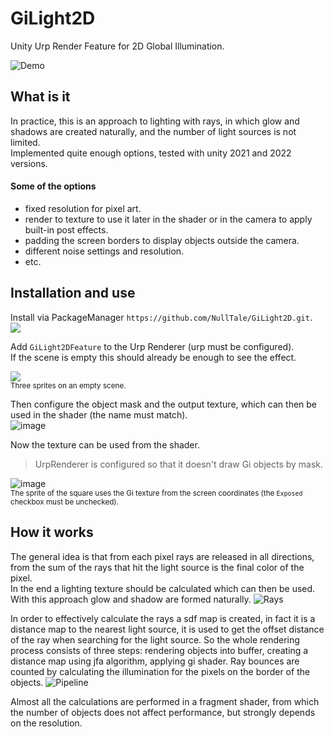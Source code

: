 # GiLight2D

Unity Urp Render Feature for 2D Global Illumination.

![Demo](https://user-images.githubusercontent.com/1497430/214528293-1d6d2dbd-0a54-4816-ab32-c08d22e981f5.gif)

## What is it
In practice, this is an approach to lighting with rays, in which glow and shadows are created naturally, and the number of light sources is not limited.<br>
Implemented quite enough options, tested with unity 2021 and 2022 versions.<br>

#### Some of the options
* fixed resolution for pixel art.
* render to texture to use it later in the shader or in the camera to apply built-in post effects.
* padding the screen borders to display objects outside the camera.
* different noise settings and resolution.
* etc.


## Installation and use
Install via PackageManager `https://github.com/NullTale/GiLight2D.git`. <br>
<img src="https://user-images.githubusercontent.com/1497430/213906801-7cab3334-5626-46b8-9966-d5c0b6107edc.png">

Add `GiLight2DFeature` to the Urp Renderer (urp must be configured).<br>
If the scene is empty this should already be enough to see the effect.

<img src="https://user-images.githubusercontent.com/1497430/213907330-64d37b07-2833-4f8e-8b62-88455c05d604.png"><br>
<sup>Three sprites on an empty scene.</sup>

Then configure the object mask and the output texture, which can then be used in the shader (the name must match).<br>
![image](https://user-images.githubusercontent.com/1497430/213999888-f368c057-cbd9-4af2-ac4e-bc745f692033.png)

Now the texture can be used from the shader.<br> 
> UrpRenderer is configured so that it doesn't draw Gi objects by mask.

![image](https://user-images.githubusercontent.com/1497430/213909802-45824d6d-7307-416f-b6f9-caebc7f45032.png)<br>
<sup>The sprite of the square uses the Gi texture from the screen coordinates (the `Exposed` checkbox must be unchecked).</sup>

## How it works
The general idea is that from each pixel rays are released in all directions, from the sum of the rays that hit the light source is the final color of the pixel.<Br> In the end a lighting texture should be calculated which can then be used.<Br> With this approach glow and shadow are formed naturally.
![Rays](https://user-images.githubusercontent.com/1497430/214540599-eb907420-0655-4029-b54e-3484a69e4b31.gif)


In order to effectively calculate the rays a sdf map is created, in fact it is a distance map to the nearest light source, it is used to get the offset distance of the ray when searching for the light source.
So the whole rendering process consists of three steps: rendering objects into buffer, creating a distance map using jfa algorithm, applying gi shader.
Ray bounces are counted by calculating the illumination for the pixels on the border of the objects.
![Pipeline](https://user-images.githubusercontent.com/1497430/214540624-e9e66d99-6076-4345-9e2b-1996050e594f.gif)

Almost all the calculations are performed in a fragment shader, from which the number of objects does not affect performance, but strongly depends on the resolution.